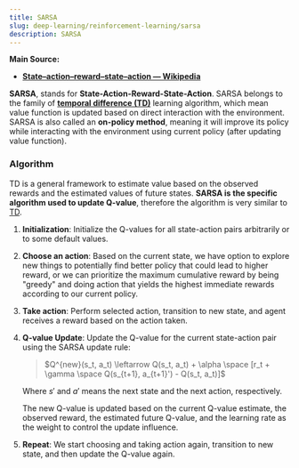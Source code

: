 ```yaml
---
title: SARSA
slug: deep-learning/reinforcement-learning/sarsa
description: SARSA
---
```


**Main Source:**

- **[State–action–reward–state–action — Wikipedia](https://en.wikipedia.org/wiki/State%E2%80%93action%E2%80%93reward%E2%80%93state%E2%80%93action)**

**SARSA**, stands for **State-Action-Reward-State-Action**. SARSA belongs to the family of [**temporal difference (TD)**](/cs-notes/deep-learning/reinforcement-learning/temporal-difference) learning algorithm, which mean value function is updated based on direct interaction with the environment. SARSA is also called an **on-policy method**, meaning it will improve its policy while interacting with the environment using current policy (after updating value function).

### Algorithm

TD is a general framework to estimate value based on the observed rewards and the estimated values of future states. **SARSA is the specific algorithm used to update Q-value**, therefore the algorithm is very similar to [TD](/cs-notes/deep-learning/reinforcement-learning/temporal-difference).

1.  **Initialization**: Initialize the Q-values for all state-action pairs arbitrarily or to some default values.

2.  **Choose an action**: Based on the current state, we have option to explore new things to potentially find better policy that could lead to higher reward, or we can prioritize the maximum cumulative reward by being "greedy" and doing action that yields the highest immediate rewards according to our current policy.

3.  **Take action**: Perform selected action, transition to new state, and agent receives a reward based on the action taken.

4.  **Q-value Update**: Update the Q-value for the current state-action pair using the SARSA update rule:

    > $Q^{new}(s_t, a_t) \leftarrow Q(s_t, a_t) + \alpha \space [r_t + \gamma \space Q(s_{t+1}, a_{t+1}') - Q(s_t, a_t)]$

    Where $s'$ and $a'$ means the next state and the next action, respectively.

    The new Q-value is updated based on the current Q-value estimate, the observed reward, the estimated future Q-value, and the learning rate as the weight to control the update influence.

5.  **Repeat**: We start choosing and taking action again, transition to new state, and then update the Q-value again.
